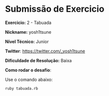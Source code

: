 # Submissão de Exercicio

**Exercicio:** 2 - Tabuada

**Nickname:** yosh1tsune

**Nível Técnico:** Junior

**Twitter**: https://twitter.com/_yosh1tsune

**Dificuldade de Resolução:** Baixa

**Como rodar o desafio**:

Use o comando abaixo:

```bash
ruby tabuada.rb
```

